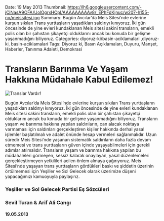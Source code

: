 Date: 19 May 2013
Thumbnail: https://lh6.googleusercontent.com/-jCiNasA9OFA/UolOgrxHCpI/AAAAAAAAAv8/_EPhFdKjnuc/w207-h155-no/meissitesi.jpg
Summary: Bugün Avcılar’da Meis Sitesi’nde evlerine kurşun sıkılan Trans yurttaşların yaşadıkları saldırıyı kınıyoruz.  İki gün öncesinde de yine evleri kundaklanan Meis sitesi sakini transların, emekli polis olan bir şahıstan şikayetçi olduklarını ancak bu konuda bir gelişme yaşanmadığını biliyoruz.
Categories: diyoruz-ki/basin-aciklamalari ,diyoruz-ki, basin-aciklamalari
Tags: Diyoruz ki, Basın Açıklamaları, Duyuru, Manşet, Haberler, Tanınma Adaleti, Demokrasi

# Transların Barınma Ve Yaşam Hakkına Müdahale Kabul Edilemez!

![Translar Vardır!](https://lh6.googleusercontent.com/-jCiNasA9OFA/UolOgrxHCpI/AAAAAAAAAv8/_EPhFdKjnuc/w207-h155-no/meissitesi.jpg)


Bugün Avcılar’da Meis Sitesi’nde evlerine kurşun sıkılan Trans yurttaşların yaşadıkları saldırıyı kınıyoruz.  İki gün öncesinde de yine evleri kundaklanan Meis sitesi sakini transların, emekli polis olan bir şahıstan şikayetçi olduklarını ancak bu konuda bir gelişme yaşanmadığını biliyoruz.
Transların yaşam ve barınma hakkına yapılan saldırıların, can alacak noktaya varmaması için saldırıları gerçekleştiren kişiler hakkında derhal yasal işlemler başlatılmalı ve adalet önünde hesap vermeleri sağlanmalıdır. Uzun süredir Meis Sitesi’nde yaşanan sistematik saldırıların daha fazla devam etmemesi ve trans yurttaşların güven içinde yaşayabilmeleri için gerekli adımlar atılmalıdır. Transların yaşam ve barınma hakkına yapılan bu müdahaleleri görmeyen, sessiz kalarak onaylayan, yasal düzenlemeleri gerçekleştirmeyen yetkilileri acilen önlem almaya çağırıyoruz.
Meis Sitesi’nde yaşayan trans yurttaşların gördükleri baskı ve şiddetin üzerinin örtülmemesi için Yeşiller ve Sol Gelecek olarak üzerimize düşeni yapacağımızı kamuoyuyla paylaşırız.


### Yeşiller ve Sol Gelecek Partisi Eş Sözcüleri
### Sevil Turan & Arif Ali Cangı

#### 19.05.2013
